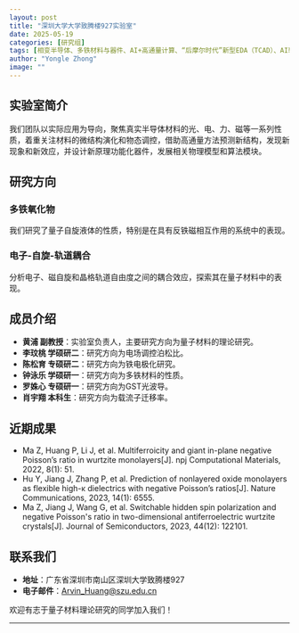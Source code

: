 ```yaml
---
layout: post
title: "深圳大学大学致腾楼927实验室"
date: 2025-05-19
categories: [研究组]
tags: [相变半导体、多铁材料与器件、AI+高通量计算、“后摩尔时代”新型EDA（TCAD）、AI软件研发]
author: "Yongle Zhong"
image: ""
---
```


## 实验室简介

我们团队以实际应用为导向，聚焦真实半导体材料的光、电、力、磁等一系列性质，着重关注材料的微结构演化和物态调控，借助高通量方法预测新结构，发现新现象和新效应，并设计新原理功能化器件，发展相关物理模型和算法模块。

## 研究方向

### 多铁氧化物

我们研究了量子自旋液体的性质，特别是在具有反铁磁相互作用的系统中的表现。

### 电子-自旋-轨道耦合

分析电子、磁自旋和晶格轨道自由度之间的耦合效应，探索其在量子材料中的表现。

## 成员介绍

- **黄浦 副教授**：实验室负责人，主要研究方向为量子材料的理论研究。
- **李玟桃 学硕研二**：研究方向为电场调控泊松比。
- **陈松育 专硕研二**：研究方向为铁电极化研究。
- **钟泳乐 学硕研一**：研究方向为多铁材料的性质。
- **罗姝心 专硕研一**：研究方向为GST光波导。
- **肖宇翔 本科生**：研究方向为载流子迁移率。

## 近期成果

- Ma Z, Huang P, Li J, et al. Multiferroicity and giant in-plane negative Poisson’s ratio in wurtzite monolayers[J]. npj Computational Materials, 2022, 8(1): 51.
- Hu Y, Jiang J, Zhang P, et al. Prediction of nonlayered oxide monolayers as flexible high-κ dielectrics with negative Poisson’s ratios[J]. Nature Communications, 2023, 14(1): 6555.
- Ma Z, Jiang J, Wang G, et al. Switchable hidden spin polarization and negative Poisson's ratio in two-dimensional antiferroelectric wurtzite crystals[J]. Journal of Semiconductors, 2023, 44(12): 122101.


## 联系我们

- **地址**：广东省深圳市南山区深圳大学致腾楼927
- **电子邮件**：[Arvin_Huang@szu.edu.cn](Arvin_Huang@szu.edu.cn)

欢迎有志于量子材料理论研究的同学加入我们！

---


